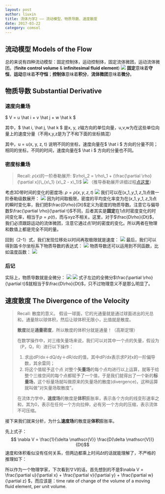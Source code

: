 ```yaml
---
layout: post
author: liuxin
title: 流体力学2 —— 流动模型、物质导数、速度散度
date: 2017-03-22
category: comsol
---
```


<script type="text/x-mathjax-config">MathJax.Hub.Config({tex2jax: {inlineMath:[['$','$']]}});</script>
<script type="text/javascript" src="http://cdn.mathjax.org/mathjax/latest/MathJax.js?config=TeX-AMS-MML_HTMLorMML"></script>

## 流动模型 Models of the Flow
总的来说有四种流动模型：固定控制体，运动控制体，固定流体微团，运动流体微团。(**finite control volume** & **infinitesimal fluid element**)
![][image-1]
**固定**意味着**守恒**，**运动**意味着**不守恒**；**控制体**意味着**积分**，**流体微团**意味着**微分**。

## 物质导数 Substantial Derivative
### 速度向量场
$ V = u \hat i + v \hat j + w \hat k $

其中，$ \hat i,  \hat j,  \hat k $ 是x, y, z轴方向的单位向量，u,v,w为在这些单位向量上的速度分量（不用x,y,z是为了不和下面的坐标搞混）

其中，u = u(x, y, z, t) 说明不同的坐标，速度向量在$ \hat i $ 方向的分量不同；相同的坐标，不同的时间，速度向量在$ \hat i $ 方向的分量也不同。

### 密度标量场
> Recall: $\rho(x)$的一阶泰勒展开: $\rho\_2 = \rho\_1 + (\frac{\partial \rho}{\partial x})\_{x\_1} (x\_2 - x\_1)$
> ![][image-2]
> （推导泰勒展开详细过程[点这里]()）

考虑3D带时间的变化的密度场: $\rho = \rho (x, y, z, t)$
![][image-3]
我们可以在$(x\_1, y\_1, z\_1)$点做一阶泰勒级数展开：
![][image-4]
因为时间取极限，密度的平均变化率变为在$(x\_1, y\_1, z\_1)$点的瞬时变化率，我们把$\frac{D\rho}{Dt}$定义为密度的物质导数。注意它与偏导数$\frac{\partial \rho}{\partial t}$不同，后者其实是**固定**在1点时密度变化的时间变化率，相当于$\rho = \rho(t)$，而与xyz不相关。这里，对于$\frac{D\rho}{Dt}$，我们必须跟踪运动的流体微团，注意它通过点1时的密度的变化。所以两者在物理和数值上都是完全不同的量。

回到（2-1）式，我们发现位移处以时间再取极限就是速度：
![][image-5]
最后，我们可以得到笛卡尔坐标系下物质导数的表达式：
![][image-6]
物质导数还可以运用到不同函数，比如温度函数：
![][image-7]

### 后记
实际上，物质导数就是全微分：
![][image-8]
![][image-9]
式子左边的全微分$\frac{\partial \rho}{\partial t}$就相当于$\frac{D\rho}{Dt}$，只不过物理意义不是那么明显了。

## 速度散度 The Divergence of the Velocity
> Recall: 散度的意义。
> 假设一球面，它的光通量就是通过球面进出的光总和，通量除以球体积，然后让球体积无限小，比值就是散度。 
> 
> **散度**就是**通量密度**，所以散度的体积分就是通量！（高斯定理） 
> 
> 在数学操作中，对三维矢量场来说，我们可以对其中一个点的矢量，假设为（P，Q，R）进行以下操作：  
> 1. 求出dP/dx＋dQ/dy＋dR/dz的值，其中dP/dx表示求P对x的一阶偏导数，其余雷同；  
> 2. 将这个值赋予这个点 
> 对整个**矢量场**的每个点均进行以上运算，就等于给整个三维空间的每个点都赋予了一个值，于是我们就得出了一个新的**标量场**，这个标量场就叫做原来的矢量场的散度(divergence)，这种运算就叫做“对矢量场取散度”。 
> 
> 在流体力学中，**速度场**的散度是**体积**膨胀率，表示各个方向的线变形速率之和，其为0，表示在任何一个方向拉伸，必有另一个方向的压缩，表示流体不可压缩。 

接下来我们就来分析，为什么**速度场**的散度是**体积**膨胀率。

先上式子：
$$ \nabla V = \frac{1}{\delta \mathscr{V}} \frac{D(\delta \mathscr{V})}{Dt}$$
速度和体积看似没有任何关系，但两边都乘上时间$\Delta t$的话就能理解了，不严格的推理如下：


所以作为一个物理学家，下次看到$\nabla V$的话，首先想到的不是$\nabla V = \frac{\partial u}{\partial x} + \frac{\partial v}{\partial y}  + \frac{\partial w}{\partial z} $，而应该是：time rate of change of the volume of a moving fluid element, per unit volume.







[image-1]:	https://cdn-images-1.medium.com/max/800/1*TIIniPZVDPpgrO0h1ea7wA.png
[image-2]:	https://cdn-images-1.medium.com/max/800/1*SRUILsf7u6irrEet4sXxdw.png
[image-3]:	https://cdn-images-1.medium.com/max/800/1*8ZvF4DD3lkznW4_-G-vsiA.png
[image-4]:	https://cdn-images-1.medium.com/max/800/1*sYApLIuWTh44IzhPvzJn4Q.png
[image-5]:	https://cdn-images-1.medium.com/max/800/1*LGZD5-1MxvNCgje2-pWbTQ.png
[image-6]:	https://cdn-images-1.medium.com/max/800/1*duABgohrEmksMXgYBFQj5g.png
[image-7]:	https://cdn-images-1.medium.com/max/800/1*B5KT4uHnYxLAAKy2biu5iA.png
[image-8]:	https://cdn-images-1.medium.com/max/800/1*gNv8pTC7Osp4Tjemt18KKg.png
[image-9]:	https://cdn-images-1.medium.com/max/800/1*lqbrXouZt8kh_8jcrAQrVA.png